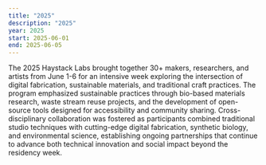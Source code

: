 ```yaml
---
title: "2025"
description: "2025"
year: 2025
start: 2025-06-01
end: 2025-06-05
---
```


The 2025 Haystack Labs brought together 30+ makers, researchers, and artists from June 1-6 for an intensive week exploring the intersection of digital fabrication, sustainable materials, and traditional craft practices. The program emphasized sustainable practices through bio-based materials research, waste stream reuse projects, and the development of open-source tools designed for accessibility and community sharing. Cross-disciplinary collaboration was fostered as participants combined traditional studio techniques with cutting-edge digital fabrication, synthetic biology, and environmental science, establishing ongoing partnerships that continue to advance both technical innovation and social impact beyond the residency week.



